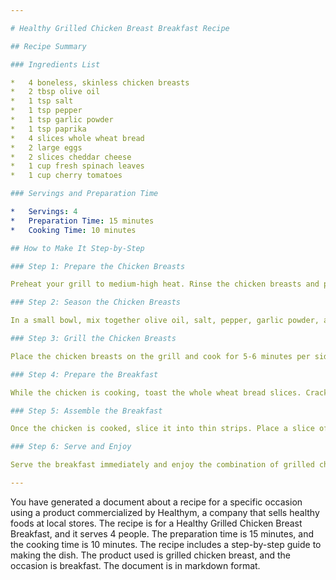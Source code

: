 ```yaml
---

# Healthy Grilled Chicken Breast Breakfast Recipe

## Recipe Summary

### Ingredients List

*   4 boneless, skinless chicken breasts
*   2 tbsp olive oil
*   1 tsp salt
*   1 tsp pepper
*   1 tsp garlic powder
*   1 tsp paprika
*   4 slices whole wheat bread
*   2 large eggs
*   2 slices cheddar cheese
*   1 cup fresh spinach leaves
*   1 cup cherry tomatoes

### Servings and Preparation Time

*   Servings: 4
*   Preparation Time: 15 minutes
*   Cooking Time: 10 minutes

## How to Make It Step-by-Step

### Step 1: Prepare the Chicken Breasts

Preheat your grill to medium-high heat. Rinse the chicken breasts and pat them dry with paper towels.

### Step 2: Season the Chicken Breasts

In a small bowl, mix together olive oil, salt, pepper, garlic powder, and paprika. Brush the mixture evenly onto both sides of the chicken breasts.

### Step 3: Grill the Chicken Breasts

Place the chicken breasts on the grill and cook for 5-6 minutes per side, or until they reach an internal temperature of 165°F (74°C).

### Step 4: Prepare the Breakfast

While the chicken is cooking, toast the whole wheat bread slices. Crack the eggs into a bowl and whisk them together with a fork. Add a pinch of salt and pepper to taste.

### Step 5: Assemble the Breakfast

Once the chicken is cooked, slice it into thin strips. Place a slice of toasted bread on a plate, followed by a slice of chicken, a fried egg, a slice of cheese, a handful of spinach leaves, and a cherry tomato.

### Step 6: Serve and Enjoy

Serve the breakfast immediately and enjoy the combination of grilled chicken, eggs, cheese, spinach, and cherry tomatoes.

---
```


You have generated a document about a recipe for a specific occasion using a product commercialized by Healthym, a company that sells healthy foods at local stores. The recipe is for a Healthy Grilled Chicken Breast Breakfast, and it serves 4 people. The preparation time is 15 minutes, and the cooking time is 10 minutes. The recipe includes a step-by-step guide to making the dish. The product used is grilled chicken breast, and the occasion is breakfast. The document is in markdown format.